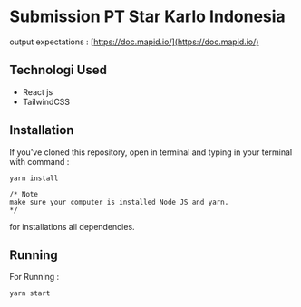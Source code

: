 # Submission PT Star Karlo Indonesia

output expectations : [https://doc.mapid.io/](https://doc.mapid.io/)

<!-- my submission : [Visit demo](https://tender-lumiere-e1e16b.netlify.app/) -->

## Technologi Used
- React js
- TailwindCSS

## Installation
If you've cloned this repository, open in terminal and typing in your terminal with command :
```
yarn install

/* Note
make sure your computer is installed Node JS and yarn.
*/
```
for installations all dependencies.

## Running
For Running :
```
yarn start
```